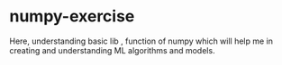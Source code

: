 # numpy-exercise
Here, understanding basic lib , function of numpy which will help me in creating and understanding ML algorithms and models.
